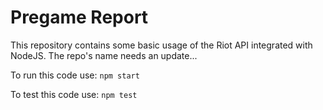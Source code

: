 # Pregame Report

This repository contains some basic usage of the Riot API integrated with NodeJS. The repo's name needs an update... 

To run this code use:
```npm start```

To test this code use:
```npm test```

